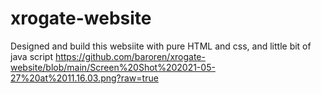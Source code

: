 # xrogate-website
Designed and build this websiite with pure HTML and css, and little bit of java script 
https://github.com/baroren/xrogate-website/blob/main/Screen%20Shot%202021-05-27%20at%2011.16.03.png?raw=true
